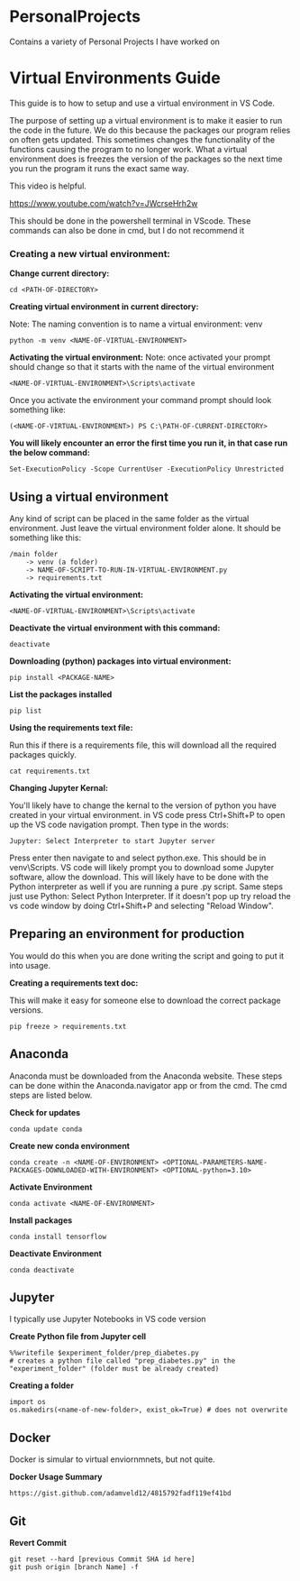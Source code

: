 # PersonalProjects
 Contains a variety of Personal Projects I have worked on

# Virtual Environments Guide
This guide is to how to setup and use a virtual environment in VS Code.

The purpose of setting up a virtual environment is to make it easier to run the code in the future.
We do this because the packages our program relies on often gets updated.
This sometimes changes the functionality of the functions causing the program to no longer work.
What a virtual environment does is freezes the version of the packages so the next time you run the program it runs the exact same way.

This video is helpful.

https://www.youtube.com/watch?v=JWcrseHrh2w

This should be done in the powershell terminal in VScode. These commands can also be done in cmd, but I do not recommend it

### Creating a new virtual environment:

**Change current directory:**

    cd <PATH-OF-DIRECTORY>

**Creating virtual environment in current directory:**

Note: The naming convention is to name a virtual environment: venv

    python -m venv <NAME-OF-VIRTUAL-ENVIRONMENT>

**Activating the virtual environment:**
Note: once activated your prompt should change so that it starts with the name of the virtual environment

    <NAME-OF-VIRTUAL-ENVIRONMENT>\Scripts\activate

Once you activate the environment your command prompt should look something like:

    (<NAME-OF-VIRTUAL-ENVIRONMENT>) PS C:\PATH-OF-CURRENT-DIRECTORY> 

**You will likely encounter an error the first time you run it, in that case run the below command:**

    Set-ExecutionPolicy -Scope CurrentUser -ExecutionPolicy Unrestricted


## Using a virtual environment
Any kind of script can be placed in the same folder as the virtual environment.
Just leave the virtual environment folder alone.
It should be something like this:

    /main folder
        -> venv (a folder)
        -> NAME-OF-SCRIPT-TO-RUN-IN-VIRTUAL-ENVIRONMENT.py
        -> requirements.txt

**Activating the virtual environment:**

    <NAME-OF-VIRTUAL-ENVIRONMENT>\Scripts\activate

**Deactivate the virtual environment with this command:**

    deactivate

**Downloading (python) packages into virtual environment:**

    pip install <PACKAGE-NAME>

**List the packages installed**

    pip list

**Using the requirements text file:**

Run this if there is a requirements file, this will download all the required packages quickly.

    cat requirements.txt
    
**Changing Jupyter Kernal:**

You'll likely have to change the kernal to the version of python you have created in your virtual environment.  in VS code press Ctrl+Shift+P to open up the VS code navigation prompt. Then type in the words:

    Jupyter: Select Interpreter to start Jupyter server

Press enter then navigate to and select python.exe. This should be in venv\Scripts. VS code will likely prompt you to download some Jupyter software, allow the download. This will likely have to be done with the Python interpreter as well if you are running a pure .py script. Same steps just use Python: Select Python Interpreter. If it doesn't pop up try reload the vs code window by doing Ctrl+Shift+P and selecting "Reload Window".

## Preparing an environment for production
You would do this when you are done writing the script and going to put it into usage.

**Creating a requirements text doc:**

This will make it easy for someone else to download the correct package versions.

    pip freeze > requirements.txt
    
## Anaconda

Anaconda must be downloaded from the Anaconda website. These steps can be done within the Anaconda.navigator app or from the cmd. The cmd steps are listed below.

**Check for updates**

    conda update conda
    
**Create new conda environment**

    conda create -n <NAME-OF-ENVIRONMENT> <OPTIONAL-PARAMETERS-NAME-PACKAGES-DOWNLOADED-WITH-ENVIRONMENT> <OPTIONAL-python=3.10>
    
**Activate Environment**

    conda activate <NAME-OF-ENVIRONMENT>
    
**Install packages**

    conda install tensorflow
    
**Deactivate Environment**

    conda deactivate
    
## Jupyter 

I typically use Jupyter Notebooks in VS code version

**Create Python file from Jupyter cell**

    %%writefile $experiment_folder/prep_diabetes.py
    # creates a python file called "prep_diabetes.py" in the "experiment_folder" (folder must be already created)
    
**Creating a folder**

    import os
    os.makedirs(<name-of-new-folder>, exist_ok=True) # does not overwrite
    
## Docker
    
Docker is simular to virtual enviornmnets, but not quite.

**Docker Usage Summary**

    https://gist.github.com/adamveld12/4815792fadf119ef41bd
    
## Git

**Revert Commit**

    git reset --hard [previous Commit SHA id here]
    git push origin [branch Name] -f
